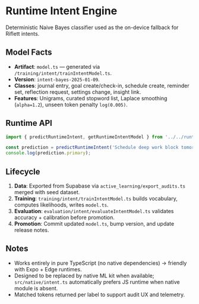 # Runtime Intent Engine

Deterministic Naive Bayes classifier used as the on-device fallback for Riflett intents.

## Model Facts
- **Artifact**: `model.ts` — generated via `/training/intent/trainIntentModel.ts`.
- **Version**: `intent-bayes-2025-01-09`.
- **Classes**: journal entry, goal create/check-in, schedule create, reminder set, reflection request, settings change, insight link.
- **Features**: Unigrams, curated stopword list, Laplace smoothing (`alpha=1.2`), unseen token penalty `log(0.005)`.

## Runtime API
```ts
import { predictRuntimeIntent, getRuntimeIntentModel } from '../../runtime/intent-engine/index';

const prediction = predictRuntimeIntent('Schedule deep work block tomorrow at 9am');
console.log(prediction.primary);
```

## Lifecycle
1. **Data**: Exported from Supabase via `active_learning/export_audits.ts` merged with seed dataset.
2. **Training**: `training/intent/trainIntentModel.ts` builds vocabulary, computes likelihoods, writes `model.ts`.
3. **Evaluation**: `evaluation/intent/evaluateIntentModel.ts` validates accuracy + calibration before promotion.
4. **Promotion**: Commit updated `model.ts`, bump version, and update release notes.

## Notes
- Works entirely in pure TypeScript (no native dependencies) → friendly with Expo + Edge runtimes.
- Designed to be replaced by native ML kit when available; `src/native/intent.ts` automatically prefers JS runtime when native module is absent.
- Matched tokens returned per label to support audit UX and telemetry.
